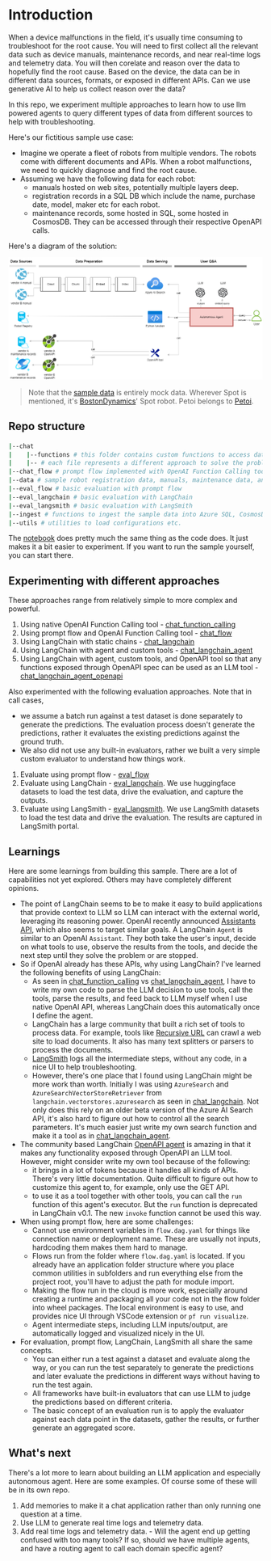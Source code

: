 # Introduction

When a device malfunctions in the field, it's usually time consuming to troubleshoot for the root cause.
 You will need to first collect all the relevant data such as device manuals, maintenance records, and near real-time logs
 and telemetry data. You will then corelate and reason over the data to hopefully find the root cause.
 Based on the device, the data can be in different data sources, formats, or exposed in different APIs.
 Can we use generative AI to help us collect reason over the data?

In this repo, we experiment multiple approaches to learn how to use llm powered agents to query different types of data
 from different sources to help with troubleshooting.

Here's our fictitious sample use case:

* Imagine we operate a fleet of robots from multiple vendors. The robots come with different documents and APIs.
 When a robot malfunctions, we need to quickly diagnose and find the root cause.
* Assuming we have the following data for each robot:
  * manuals hosted on web sites, potentially multiple layers deep.
  * registration records in a SQL DB which include the name, purchase date, model, maker etc for each robot.
  * maintenance records, some hosted in SQL, some hosted in CosmosDB. They can be accessed through their respective OpenAPI calls.

Here's a diagram of the solution:

![diagnostic agent](./AutonomousAgent.png)

> Note that the [sample data](./data) is entirely mock data. Wherever Spot is mentioned, it's [BostonDynamics](https://bostondynamics.com/products/spot/)' Spot robot. Petoi belongs to [Petoi](https://www.petoi.com).

## Repo structure

```sh
|--chat
|    |--functions # this folder contains custom functions to access data, and sample REST APIs that expose data.
|    |-- # each file represents a different approach to solve the problem.
|--chat_flow # prompt flow implemented with OpenAI Function Calling tool
|--data # sample robot registration data, manuals, maintenance data, and OpenAPI specs for different vendors.
|--eval_flow # basic evaluation with prompt flow
|--eval_langchain # basic evaluation with LangChain
|--eval_langsmith # basic evaluation with LangSmith
|--ingest # functions to ingest the sample data into Azure SQL, CosmosDB, or Azure AI Search.
|--utils # utilities to load configurations etc.
```

The [notebook](agent.ipynb) does pretty much the same thing as the code does. It just makes it a bit easier to experiment.
 If you want to run the sample yourself, you can start there.

## Experimenting with different approaches

These approaches range from relatively simple to more complex and powerful.

1. Using native OpenAI Function Calling tool - [chat_function_calling](./chat/chat_function_calling.py)
1. Using prompt flow and OpenAI Function Calling tool - [chat_flow](./chat_flow)
1. Using LangChain with static chains - [chat_langchain](./chat/chat_langchain.py)
1. Using LangChain with agent and custom tools - [chat_langchain_agent](./chat/chat_langchain_agent.py)
1. Using LangChain with agent, custom tools, and OpenAPI tool so that any functions exposed through OpenAPI spec
 can be used as an LLM tool - [chat_langchain_agent_openapi](./chat/chat_langchain_agent_openapi.py)

Also experimented with the following evaluation approaches. Note that in call cases,

* we assume a batch run against a test dataset is done separately to generate the predictions. The evaluation process doesn't generate the predictions, rather it evaluates the existing predictions against the ground truth.
* We also did not use any built-in evaluators, rather we built a very simple custom evaluator to understand how things work.

1. Evaluate using prompt flow - [eval_flow](./eval_flow/)
1. Evaluate using LangChain - [eval_langchain](./eval_langchain/). We use huggingface datasets to load the test data, drive the evaluation, and capture the outputs.
1. Evaluate using LangSmith - [eval_langsmith](./eval_langsmith/). We use LangSmith datasets to load the test data and drive the evaluation. The results are captured in LangSmith portal.

## Learnings

Here are some learnings from building this sample. There are a lot of capabilities not yet explored.
 Others may have completely different opinions.

* The point of LangChain seems to be to make it easy to build applications that provide context to LLM so LLM can interact
 with the external world, leveraging its reasoning power. OpenAI recently announced [Assistants API](https://platform.openai.com/docs/assistants/overview),
 which also seems to target similar goals. A LangChain `Agent` is similar to an OpenAI `Assistant`. They both take the user's
 input, decide on what tools to use, observe the results from the tools, and decide the next step until they solve the problem
 or are stopped.
* So if OpenAI already has these APIs, why using LangChain? I've learned the following benefits of using LangChain:
  * As seen in [chat_function_calling](./chat/chat_function_calling.py) vs [chat_langchain_agent](./chat/chat_langchain_agent.py),
   I have to write my own code to parse the LLM decision to use tools, call the tools, parse the results, and
   feed back to LLM myself when I use native OpenAI API, whereas LangChain does this automatically once I define the agent.
  * LangChain has a large community that built a rich set of tools to process data. For example, tools like [Recursive URL](https://python.langchain.com/docs/integrations/document_loaders/recursive_url) can crawl a web site to load documents. It also has many text splitters or parsers to process the documents.
  * [LangSmith](https://docs.smith.langchain.com/) logs all the intermediate steps, without any code, in a nice UI to help troubleshooting.
  * However, there's one place that I found using LangChain might be more work than worth. Initially I was using `AzureSearch` and
  `AzureSearchVectorStoreRetriever` from `langchain.vectorstores.azuresearch` as seen in [chat_langchain](./chat/chat_langchain.py).
   Not only does this rely on an older beta version of the Azure AI Search API, it's also hard to figure out how to control all the
   search parameters. It's much easier just write my own search function and make it a tool as in [chat_langchain_agent](./chat/chat_langchain_agent.py).
* The community based LangChain [OpenAPI agent](https://python.langchain.com/docs/integrations/toolkits/openapi) is amazing in that
  it makes any functionality exposed through OpenAPI an LLM tool. However, might consider write my own tool because of the following:
  * it brings in a lot of tokens because it handles all kinds of APIs. There's very little documentation. Quite difficult
  to figure out how to customize this agent to, for example, only use the GET API.
  * to use it as a tool together with other tools, you can call the `run` function of this agent's executor. But the `run` function is
  deprecated in LangChain v0.1. The new `invoke` function cannot be used this way.
* When using prompt flow, here are some challenges:
  * Cannot use environment variables in `flow.dag.yaml` for things like connection name or deployment name. These are usually not inputs,
  hardcoding them makes them hard to manage.
  * Flows run from the folder where `flow.dag.yaml` is located. If you already have an application folder structure where you place
  common utilities in subfolders and run everything else from the project root, you'll have to adjust the path for module import.
  * Making the flow run in the cloud is more work, especially around creating a runtime and packaging all your code not in the flow
  folder into wheel packages. The local environment is easy to use, and provides nice UI through VSCode extension or `pf run visualize`.
  * Agent intermediate steps, including LLM inputs/output, are automatically logged and visualized nicely in the UI.
* For evaluation, prompt flow, LangChain, LangSmith all share the same concepts.
  * You can either run a test against a dataset and evaluate along the way, or you can run the test separately to generate the predictions and later evaluate the predictions in different ways without having to run the test again.
  * All frameworks have built-in evaluators that can use LLM to judge the predictions based on different criteria.
  * The basic concept of an evaluation run is to apply the evaluator against each data point in the datasets, gather the results, or further generate an aggregated score.

## What's next

There's a lot more to learn about building an LLM application and especially autonomous agent. Here are some examples.
 Of course some of these will be in its own repo.

1. Add memories to make it a chat application rather than only running one question at a time.
1. Use LLM to generate real time logs and telemetry data.
1. Add real time logs and telemetry data. - Will the agent end up getting confused with too many tools? If so,
 should we have multiple agents, and have a routing agent to call each domain specific agent?

